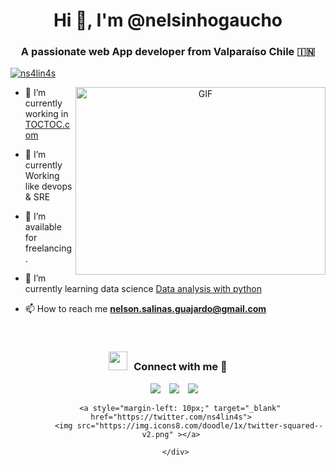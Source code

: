 <h1 align="center">Hi 👋, I'm @nelsinhogaucho</h1>
<h3 align="center">A passionate web App developer from Valparaíso Chile &#127470;&#127475</h3>


<p align="left"> <a href="https://twitter.com/ns4lin4s" target="blank"><img src="https://img.shields.io/twitter/follow/ns4lin4s?logo=twitter&style=for-the-badge" alt="ns4lin4s" /></a> </p>

<a target="_blank" align="center">
  <img align="right" top="500" height="300" width="400" alt="GIF" src="https://media.giphy.com/media/SWoSkN6DxTszqIKEqv/giphy.gif">
</a>

- 🔭 I’m currently working in <a href="https://toctoc.com" target="blank">TOCTOC.com</a>

- 🌱 I’m currently Working like devops & SRE

- 🤝 I’m available for freelancing.

- 🌱 I’m currently learning data science <a href="https://www.freecodecamp.org/learn/data-analysis-with-python/" target="blank">Data analysis with python</a>


- 📫 How to reach me **nelson.salinas.guajardo@gmail.com**

<br/>
<h3 align="center" > <img src="https://media.giphy.com/media/iY8CRBdQXODJSCERIr/giphy.gif" width="30" height="30" style="margin-right: 10px;">Connect with me 🤝 </h3>

<p align="center">

 <div align="center"  class="icons-social" style="margin-left: 10px;">
        <a style="margin-left: 10px;"  target="_blank" href="https://www.linkedin.com/in/nelson-osvaldo-salinas/">
			<img src="https://img.icons8.com/doodle/40/000000/linkedin--v2.png"></a>
        <a style="margin-left: 10px;" target="_blank" href="https://github.com/ns4lin4s">
		<img src="https://img.icons8.com/doodle/40/000000/github--v1.png"></a>
		<a style="margin-left: 10px;" target="_blank" href="https://stackoverflow.com/users/5816339/ene-salinas?tab=profile">
				<img src="https://img.icons8.com/external-tal-revivo-color-tal-revivo/40/000000/external-stack-overflow-is-a-question-and-answer-site-for-professional-logo-color-tal-revivo.png"></a>
	   
		<a style="margin-left: 10px;" target="_blank" href="https://twitter.com/ns4lin4s">
			<img src="https://img.icons8.com/doodle/1x/twitter-squared--v2.png" ></a>
		
      </div>

</p>
